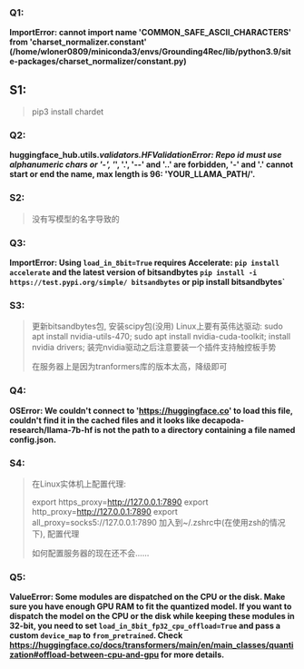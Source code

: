 ### Q1:

**ImportError: cannot import name 'COMMON_SAFE_ASCII_CHARACTERS' from 'charset_normalizer.constant'  (/home/wloner0809/miniconda3/envs/Grounding4Rec/lib/python3.9/site-packages/charset_normalizer/constant.py)**

## S1:

> pip3 install chardet

### Q2:
**huggingface_hub.utils._validators.HFValidationError: Repo id must use alphanumeric chars or '-', '_', '.', '--' and '..' are forbidden, '-' and '.' cannot start or end the name, max length is 96: 'YOUR_LLAMA_PATH/'.**

### S2:

> 没有写模型的名字导致的

### Q3:

**ImportError: Using `load_in_8bit=True` requires Accelerate: `pip install accelerate` and the latest version of bitsandbytes `pip install -i https://test.pypi.org/simple/ bitsandbytes` or pip install bitsandbytes`**

### S3:

> 更新bitsandbytes包, 安装scipy包(没用)
> Linux上要有英伟达驱动: sudo apt install nvidia-utils-470; sudo apt install nvidia-cuda-toolkit; install nvidia drivers; 装完nvidia驱动之后注意要装一个插件支持触控板手势
>
> 在服务器上是因为tranformers库的版本太高，降级即可

### Q4:

**OSError: We couldn't connect to 'https://huggingface.co' to load this file, couldn't find it in the cached files and it looks like decapoda-research/llama-7b-hf is not the path to a directory containing a file named config.json.**

### S4:

> 在Linux实体机上配置代理:
>
> export https_proxy=http://127.0.0.1:7890
> export http_proxy=http://127.0.0.1:7890
> export all_proxy=socks5://127.0.0.1:7890
> 加入到~/.zshrc中(在使用zsh的情况下), 配置代理
>
> 如何配置服务器的现在还不会……

### Q5:

**ValueError: Some modules are dispatched on the CPU or the disk. Make sure you have enough GPU RAM to fit the quantized model. If you want to dispatch the model on the CPU or the disk while keeping these modules in 32-bit, you need to set `load_in_8bit_fp32_cpu_offload=True` and pass a custom `device_map` to `from_pretrained`. Check https://huggingface.co/docs/transformers/main/en/main_classes/quantization#offload-between-cpu-and-gpu for more details.**
